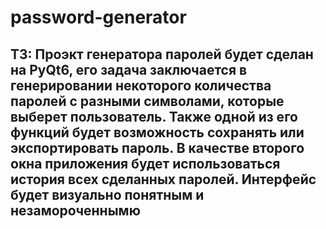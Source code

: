 # password-generator

## ТЗ: Проэкт генератора паролей будет сделан на PyQt6, его задача заключается в генерировании некоторого количества паролей с разными символами, которые выберет пользователь. Также одной из его функций будет возможность сохранять или экспортировать пароль. В качестве второго окна приложения будет использоваться история всех сделанных паролей. Интерфейс будет визуально понятным и незамороченнымю
